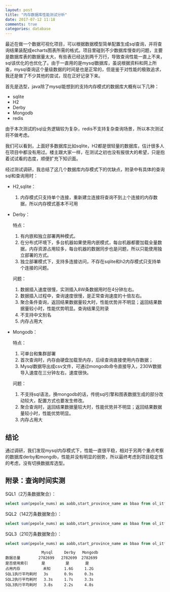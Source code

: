 ```yaml
---
layout: post
title: "内存数据库性能测试分析"
date: 2017-07-12 11:18
comments: true
categories: database
---
```


最近在做一个数据可视化项目，可以根据数据模型简单配置生成sql查询，并将查询结果装配成echarts图表所需的格式。项目里碰到不少数据库慢查的问题，主要是数据库表的数据量太大，有些表已经达到两千万行，导致查询性能一直上不来，sql该优化的也优化了。由于一直用的是mysql数据库，虽说根据资料和网上所查，mysql查询这个量级数据的时间是也是正常的，但是鉴于对性能的极致追求，我还是做了不少其他的尝试，现在正好记录下来。

首先是选型，java除了mysql能想到的支持内存模式的数据库大概有以下几种：

- sqlite
- H2
- Derby
- Mongodb
- redis

由于本次测试的sql业务逻辑较为复杂，redis不支持复杂查询场景，所以本次测试将不做考虑。

我们可以看到，上面好多数据库比如sqlite，H2都是很轻量的数据库，估计很多人在项目中都没有用过。楼主跟大家一样，在测试之初也没有报很大的希望，只是抱着试试看的态度，顺便扩充下知识面。

经过测试调研，我总结了这几个数据库内存模式下的优缺点，附录中有具体的查询sql和查询用时：

 - H2,sqlite：

    1.	内存模式只支持单个连接，重新建立连接将查询不到上个连接的内存数据，所以内存模式基本不可用

 - Derby：

    特点：
    1.	有内嵌和独立部署两种模式。
    2.	在分布式环境下，多台机器如果使用内嵌模式，每台机器都要加载全量数据，内存资源占用较多，每台机器的数据同步也是问题，所以只能使用独立部署的方式。
    3.	独立部署模式下，支持多连接访问，不存在sqlite和h2内存模式只支持单个连接的问题。

    问题：
    1.	数据插入速度很慢，实测插入8W条数据用时在4分钟左右。
    2.	数据插入过程中，查询速度很慢，是正常查询速度的十倍左右。
    3.	聚合条件查询，返回结果数据量较大时，性能优势并不明显；返回结果数据量较小时，性能优势明显。查询结果见附录
    4.	不支持中文别名
    5.	内存占用大

- Mongodb：

    特点：
    1.	可单台和集群部署
    2.	首次查询时，内存由硬盘加载至内存，后续查询直接使用内存数据；
    3.	Mysql数据导出成csv文件，可通过mongodb命令直接导入，230W数据导入速度在三分钟左右，速度很快。

    问题：
    1.	不支持sql语法，换mongodb的话，传统sql引擎和图表数据生成的部分改动较大，配置方式也要发生修改。
    2.	聚合查询时，返回结果数据量较大时，性能优势并不明显；返回结果数据量较小时，性能优势明显。
    3.	内存占用大

## 结论

通过调研，我们发现mysql内存模式下，性能一直很平稳，相对于另两个重点考察的数据库derby和mongdb，性能并没有明显的弱势，所以最终考虑到项目稳定性的考虑，没有切换数据库选型。

## 附录：查询时间实测

SQL1（2万条数据聚合）：
```sql
select sum(pepole_nums) as aabb,start_province_name as bbaa from ol_itf_nbd_tourist_info where (start_date>='2017-04-16' and start_date<='2017-05-16') and (target_province_name in('西藏','河北','新疆','台湾','四川','陕西','山西','上海','山东','青海','澳门','宁夏','内蒙古','吉林','江西','安徽','江苏','北京','湖南','重庆','福建','湖北','甘肃','香港','河南','广东','浙江','广西','云南','黑龙江','贵州','海南','辽宁'))  group by start_province_name order by sum(pepole_nums) desc
```

SQL2（142万条数据聚合）：
```sql
select sum(pepole_nums) as aabb,start_province_name as bbaa from ol_itf_nbd_tourist_info where (start_date>='2016-04-16' and start_date<='2017-05-16') and (target_province_name in('西藏','河北','新疆','台湾','四川','陕西','山西','上海','山东','青海','澳门','宁夏','内蒙古','吉林','江西','安徽','江苏','北京','湖南','重庆','福建','湖北','甘肃','香港','河南','广东','浙江','广西','云南','黑龙江','贵州','海南','辽宁'))  group by start_province_name order by sum(pepole_nums) desc
```

SQL3（210万条数据聚合）：
```sql
select sum(pepole_nums) as aabb,start_province_name as bbaa from ol_itf_nbd_tourist_info where (start_date>='2010-04-16' and start_date<='2017-05-16') and (target_province_name in('西藏','河北','新疆','台湾','四川','陕西','山西','上海','山东','青海','澳门','宁夏','内蒙古','吉林','江西','安徽','江苏','北京','湖南','重庆','福建','湖北','甘肃','香港','河南','广东','浙江','广西','云南','黑龙江','贵州','海南','辽宁'))  group by start_province_name order by sum(pepole_nums) desc
```

```             
                Mysql     Derby	  Mongodb
数据总量	    2782699   2782699  2782699
是否使用索引      是         是	      是
占用内存	      未知      1.6G     1.2G
SQL1执行平均耗时	 3s	      0.9s	   0.3s
SQL2执行平均耗时	 3.3s     1.7s	   3.3s
SQL3执行平均耗时	 3.8s     2.2s	   4.8s

```









